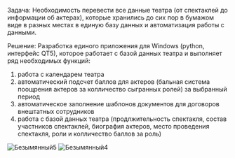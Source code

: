 Задача: Необходимость перевести все данные театра (от спектаклей до информации об актерах), которые хранились до сих пор в бумажом виде в разных местах в единую базу данных и автоматизация работы с данными.

Решение: Разработка единого приложения для Windows (python, интерфейс QT5), которое работает с базой данных театра и выполняет ряд необходимых функций:
1) работа с календарем театра
2) автоматический подсчет баллов для актеров (бальная система поощрения актеров за колличество сыгранных ролей) за выбранный период
3) автоматическое заполнение шаблонов документов для договоров внештатных сотрудников
4) работа с базой данных театра (продлжительность спектакля, состав участников спектаклей, биография актеров, место проведения спектакля, роли и колличество баллов за роль)


![Безымянный5](https://github.com/izumizumoff/zavtrupoy_red/assets/68441899/25fdedec-c021-4d04-be34-3b3a62e0db2b)
![Безымянный4](https://github.com/izumizumoff/zavtrupoy_red/assets/68441899/50c1796f-f203-4ac1-9c4d-4a66011ee30a)
